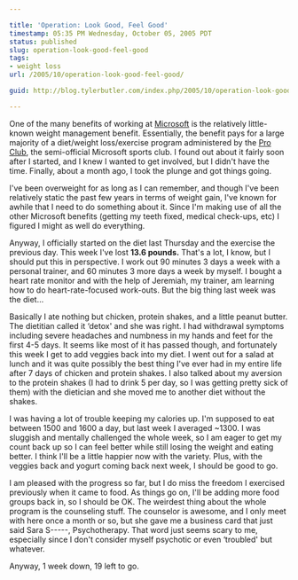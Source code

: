 ```yaml
---

title: 'Operation: Look Good, Feel Good'
timestamp: 05:35 PM Wednesday, October 05, 2005 PDT
status: published
slug: operation-look-good-feel-good
tags:
- weight loss
url: /2005/10/operation-look-good-feel-good/

guid: http://blog.tylerbutler.com/index.php/2005/10/operation-look-good-feel-good/

---
```


One of the many benefits of working at [Microsoft][1] is the relatively
little-known weight management benefit. Essentially, the benefit pays for a
large majority of a diet/weight loss/exercise program administered by the [Pro
Club][2], the semi-official Microsoft sports club. I found out about it fairly
soon after I started, and I knew I wanted to get involved, but I didn't have
the time. Finally, about a month ago, I took the plunge and got things going.

  
I've been overweight for as long as I can remember, and though I've been
relatively static the past few years in terms of weight gain, I've known for
awhile that I need to do something about it. Since I'm making use of all the
other Microsoft benefits (getting my teeth fixed, medical check-ups, etc) I
figured I might as well do everything.

  
Anyway, I officially started on the diet last Thursday and the exercise the
previous day. This week I've lost **13.6 pounds.** That's a lot, I know, but I
should put this in perspective. I work out 90 minutes 3 days a week with a
personal trainer, and 60 minutes 3 more days a week by myself. I bought a
heart rate monitor and with the help of Jeremiah, my trainer, am learning how
to do heart-rate-focused work-outs. But the big thing last week was the diet…

  
Basically I ate nothing but chicken, protein shakes, and a little peanut
butter. The dietitian called it ‘detox' and she was right. I had withdrawal
symptoms including severe headaches and numbness in my hands and feet for the
first 4-5 days. It seems like most of it has passed though, and fortunately
this week I get to add veggies back into my diet. I went out for a salad at
lunch and it was quite possibly the best thing I've ever had in my entire life
after 7 days of chicken and protein shakes. I also talked about my aversion to
the protein shakes (I had to drink 5 per day, so I was getting pretty sick of
them) with the dietician and she moved me to another diet without the shakes.

  
I was having a lot of trouble keeping my calories up. I'm supposed to eat
between 1500 and 1600 a day, but last week I averaged ~1300. I was sluggish
and mentally challenged the whole week, so I am eager to get my count back up
so I can feel better while still losing the weight and eating better. I think
I'll be a little happier now with the variety. Plus, with the veggies back and
yogurt coming back next week, I should be good to go.

  
I am pleased with the progress so far, but I do miss the freedom I exercised
previously when it came to food. As things go on, I'll be adding more food
groups back in, so I should be OK. The weirdest thing about the whole program
is the counseling stuff. The counselor is awesome, and I only meet with here
once a month or so, but she gave me a business card that just said Sara
S-----, Psychotherapy. That word just seems scary to me, especially since I
don't consider myself psychotic or even ‘troubled' but whatever.

  
Anyway, 1 week down, 19 left to go.

   [1]: http://www.microsoft.com
   [2]: http://www.proclub.com/

